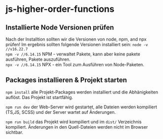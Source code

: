 # js-higher-order-functions


## Installierte Node Versionen prüfen
Nach der Installtion sollten wir die Versionen von node, npm, and npx prüfen! Im ergebnis sollten folgende Versionen installiert sein:
`node -v //v16.22.7`\
`npm -v //6.14.15` NPM - verwaltet Pakete, kann aber keine pakete ausführen, Pakete auszuführen. \
`npx -v //6.14.15` NPX - ein Tool zum Ausführen von Node-Paketen.

## Packages installieren & Projekt starten
`npm install` alle Projekt-Packages werden installiert und die Abhänigkeiten auflöst. Das Projekt ist startfähig.

`npm run dev` der Web-Server wird gestartet, alle Dateien werden kompiliert (TS,JS, SCSS) und der Server wartet auf Änderungen.

`npm run build` das Projekt wird kompiliert und im `dist/` Verzeichnis kompiliert. Änderungen in den Quell-Dateien werden nicht im Browser sichtbar.
